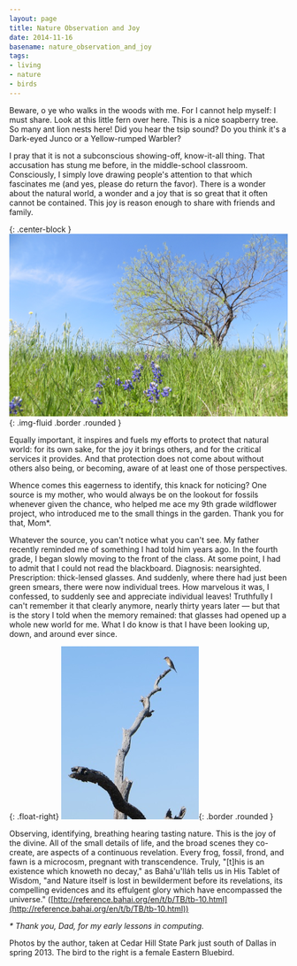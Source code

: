 ```yaml
---
layout: page
title: Nature Observation and Joy
date: 2014-11-16
basename: nature_observation_and_joy
tags:
- living
- nature
- birds
---
```


Beware, o ye who walks in the woods with me. For I cannot help myself: I must
share. Look at this little fern over here. This is a nice soapberry tree. So
many ant lion nests here! Did you hear the tsip sound? Do you think it's a
Dark-eyed Junco or a Yellow-rumped Warbler?

I pray that it is not a subconscious showing-off,  know-it-all thing. That
accusation has stung me before, in the middle-school classroom. Consciously, I
simply love drawing people's attention to that which fascinates me (and yes,
please do return the favor). There is a wonder about the natural world, a wonder
and a joy that is so great that it often cannot be contained. This joy is reason
enough to share with friends and family.

{: .center-block }
![photo of bluebonnets and mesquite tree](/images/bluebonnetsAndMesquite.JPG){: .img-fluid .border .rounded }

<!--more-->

Equally important, it inspires and fuels my efforts to protect that natural
world: for its own sake, for the joy it brings others, and for the critical
services it provides. And that protection does not come about without others
also being, or becoming, aware of at least one of those perspectives.

Whence comes this eagerness to identify, this knack for noticing? One source is
my mother, who would always be on the lookout for fossils whenever given the
chance, who helped me ace my 9th grade wildflower project, who introduced me to
the small things in the garden. Thank you for that, Mom*.

Whatever the source, you can't notice what you can't see. My father recently
reminded me of something I had told him years ago. In the fourth grade, I began
slowly moving to the front of the class. At some point, I had to admit that I
could not read the blackboard. Diagnosis: nearsighted. Prescription:
thick-lensed glasses. And suddenly, where there had just been green smears,
there were now individual trees. How marvelous it was, I confessed, to suddenly
see and appreciate individual leaves! Truthfully I can't remember it that
clearly anymore, nearly thirty years later &mdash; but that is the story I told
when the memory remained: that glasses had opened up a whole new world for me.
What I do know is that I have been looking up, down, and around ever since.

{: .float-right}
![bluebird photo](/images/bluebird-thumb-250x313-72.jpg){: .border .rounded }

Observing, identifying, breathing hearing tasting nature. This is the joy of the
divine. All of the small details of life, and the broad scenes they co-create,
are aspects of a continuous revelation. Every frog, fossil, frond, and fawn is a
microcosm, pregnant with transcendence. Truly, "[t]his is an existence which
knoweth no decay," as Bah&aacute;'u'll&aacute;h tells us in His Tablet of Wisdom, "and
Nature itself is lost in bewilderment before its revelations, its compelling
evidences and its effulgent glory which have encompassed the universe." ([http://reference.bahai.org/en/t/b/TB/tb-10.html](http://reference.bahai.org/en/t/b/TB/tb-10.html))

_* Thank you, Dad, for my early lessons in computing._

Photos by the author, taken at Cedar Hill State Park just south of Dallas in
spring 2013. The bird to the right is a female Eastern Bluebird.
